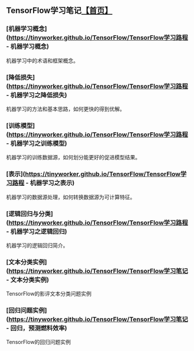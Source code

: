 ## TensorFlow学习笔记[【首页】](https://tinyworker.github.io)

### [机器学习概念](https://tinyworker.github.io/TensorFlow/TensorFlow学习路程 - 机器学习概念) ###
机器学习中的术语和框架概念。

### [降低损失](https://tinyworker.github.io/TensorFlow/TensorFlow学习路程 - 机器学习之降低损失) ###
机器学习的方法和基本思路，如何更快的得到优解。

### [训练模型](https://tinyworker.github.io/TensorFlow/TensorFlow学习路程 - 机器学习之训练模型) ###
机器学习的训练数据源，如何划分能更好的促进模型结果。

### [表示](https://tinyworker.github.io/TensorFlow/TensorFlow学习路程 - 机器学习之表示) ###
机器学习的数据源处理，如何转换数据源为可计算特征。

### [逻辑回归与分类](https://tinyworker.github.io/TensorFlow/TensorFlow学习路程 - 机器学习之逻辑回归) ###
机器学习的逻辑回归简介。


### [文本分类实例](https://tinyworker.github.io/TensorFlow/TensorFlow学习笔记 - 文本分类实例)
TensorFlow的影评文本分类问题实例

### [回归问题实例](https://tinyworker.github.io/TensorFlow/TensorFlow学习笔记 - 回归，预测燃料效率)
TensorFlow的回归问题实例
